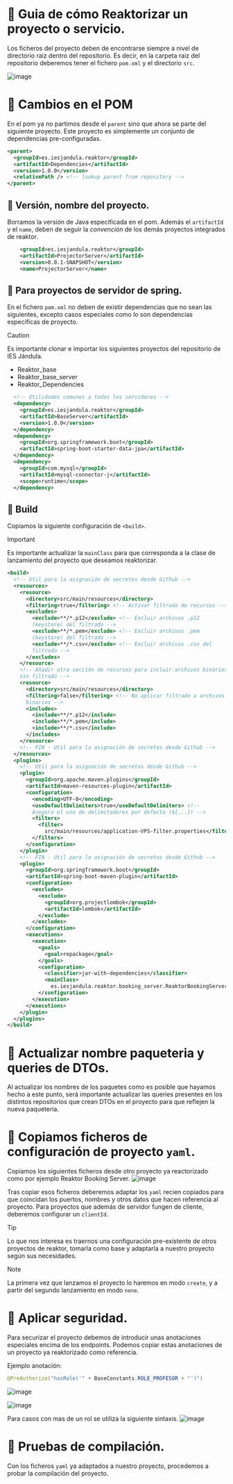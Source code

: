 # 📌 Guia de cómo Reaktorizar un proyecto o servicio.
Los ficheros del proyecto deben de encontrarse siempre a nivel de directorio raiz dentro del repositorio. Es decir, en la carpeta raiz del repositorio deberemos tener el fichero `pom.xml` y el directorio `src`.

![image](https://github.com/user-attachments/assets/9b235357-38d6-4f6f-ada1-3f68e5b7c312)

# 📌 Cambios en el POM
En el pom ya no partimos desde el `parent` sino que ahora se parte del siguiente proyecto.
Este proyecto es simplemente un conjunto de dependencias pre-configuradas.
   
```xml
<parent>
  <groupId>es.iesjandula.reaktor</groupId>
  <artifactId>Dependencies</artifactId>
  <version>1.0.0</version>
  <relativePath /> <!-- lookup parent from repository -->
</parent>
```

## 📍 Versión, nombre del proyecto.
Borramos la versión de Java especificada en el pom. Además el `artifactId` y el `name`, deben de seguir la _convención_ de los demás proyectos integrados de reaktor. 
```xml
	<groupId>es.iesjandula.reaktor</groupId>
	<artifactId>ProjectorServer</artifactId>
	<version>0.0.1-SNAPSHOT</version>
	<name>ProjectorServer</name>
```

## 📍 Para proyectos de servidor de spring.
En el fichero `pom.xml` no deben de existir dependencias que no sean las siguientes, excepto casos especiales como lo son dependencias especificas de proyecto.


>[!CAUTION]
> Es importante clonar e importar los siguientes proyectos del repositorio de IES Jándula.
> - Reaktor_base
> - Reaktor_base_server
> - Reaktor_Dependencies

```xml
  <!-- Utilidades comunes a todos los servidores -->
  <dependency>
    <groupId>es.iesjandula.reaktor</groupId>
    <artifactId>BaseServer</artifactId>
    <version>1.0.0</version>
  </dependency>
  <dependency>
    <groupId>org.springframework.boot</groupId>
    <artifactId>spring-boot-starter-data-jpa</artifactId>
  </dependency>
  <dependency>
    <groupId>com.mysql</groupId>
    <artifactId>mysql-connector-j</artifactId>
    <scope>runtime</scope>
  </dependency>
```

## 📍 Build
Copiamos la siguiente configuración de `<build>`.

>[!IMPORTANT]
>Es importante actualizar la `mainClass` para que corresponda a la clase de lanzamiento del proyecto que deseamos reaktorizar.

```xml
<build>
  <!-- Util para la asignación de secretos desde Github -->
  <resources>
    <resource>
      <directory>src/main/resources</directory>
      <filtering>true</filtering> <!-- Activar filtrado de recursos -->
      <excludes>
        <exclude>**/*.p12</exclude> <!-- Excluir archivos .p12
        (keystore) del filtrado -->
        <exclude>**/*.pem</exclude> <!-- Excluir archivos .pem
        (keystore) del filtrado -->
        <exclude>**/*.csv</exclude> <!-- Excluir archivos .csv del
        filtrado -->
      </excludes>
    </resource>
    <!-- Añadir otra sección de recursos para incluir archivos binarios
    sin filtrado -->
    <resource>
      <directory>src/main/resources</directory>
      <filtering>false</filtering> <!-- No aplicar filtrado a archivos
      binarios -->
      <includes>
        <include>**/*.p12</include>
        <include>**/*.pem</include>
        <include>**/*.csv</include>
      </includes>
    </resource>
    <!-- FIN - Util para la asignación de secretos desde Github -->
  </resources>
  <plugins>
    <!-- Util para la asignación de secretos desde Github -->
    <plugin>
      <groupId>org.apache.maven.plugins</groupId>
      <artifactId>maven-resources-plugin</artifactId>
      <configuration>
        <encoding>UTF-8</encoding>
        <useDefaultDelimiters>true</useDefaultDelimiters> <!--
        Asegura el uso de delimitadores por defecto (${...}) -->
        <filters>
          <filter>
            src/main/resources/application-VPS-filter.properties</filter>
        </filters>
      </configuration>
    </plugin>
    <!-- FIN - Util para la asignación de secretos desde Github -->
    <plugin>
      <groupId>org.springframework.boot</groupId>
      <artifactId>spring-boot-maven-plugin</artifactId>
      <configuration>
        <excludes>
          <exclude>
            <groupId>org.projectlombok</groupId>
            <artifactId>lombok</artifactId>
          </exclude>
        </excludes>
      </configuration>
      <executions>
        <execution>
          <goals>
            <goal>repackage</goal>
          </goals>
          <configuration>
            <classifier>jar-with-dependencies</classifier>
            <mainClass>
              es.iesjandula.reaktor.booking_server.ReaktorBookingServerApplication</mainClass>  -> IMPORTANTE CAMBIAR ESTA LINEA PARA LA CLASE REFERENTE EN TU PROYECTO.
          </configuration>
        </execution>
      </executions>
    </plugin>
  </plugins>
</build>
```

# 📌 Actualizar nombre paqueteria y queries de DTOs.
Al actualizar los nombres de los paquetes como es posible que hayamos hecho a este punto, será importante actualizar las queries presentes en los distintos repositorios que crean DTOs en el proyecto para que reflejen la nueva paqueteria. 

# 📌 Copiamos ficheros de configuración de proyecto `yaml`.
Copiamos los siguientes ficheros desde otro proyecto ya reactorizado como por ejemplo Reaktor Booking Server.
![image](https://github.com/user-attachments/assets/b23abe99-e882-4fb2-9d91-2de1f8cc50f0)

Tras copiar esos ficheros deberemos adaptar los `yaml` recien copiados para que coincidan los puertos, nombres y otros datos que hacen referencia al proyecto. 
Para proyectos que además de servidor fungen de cliente, deberemos configurar un `clientId`.

<!-- En el fichero `application-VPS.yaml` modificamos según nustro proyecto: -->

>[!TIP]
> Lo que nos interesa es traernos una configuración pre-existente de otros proyectos de reaktor, tomarla como base y adaptarla a nuestro proyecto según sus necesidades.

>[!NOTE]
> La primera vez que lanzamos el proyecto lo haremos en modo `create`, y a partir del segundo lanzamiento en modo `none`.

# 📌 Aplicar seguridad.
Para securizar el proyecto debemos de introducir unas anotaciones especiales encima de los endpoints. Podemos copiar estas anotaciones de un proyecto ya reaktorizado como referencia.

Ejemplo anotación:
```java
@PreAuthorize("hasRole('" + BaseConstants.ROLE_PROFESOR + "')")
```

![image](https://github.com/user-attachments/assets/1f827a2e-0add-489a-b24f-7b85a0d87dba)

![image](https://github.com/user-attachments/assets/b07b398f-8bf6-497c-b071-c944d70f1b95)

Para casos con mas de un rol se utiliza la siguiente sintaxis.
![image](https://github.com/user-attachments/assets/9b9a5112-75d0-4d93-8398-730ec11509f3)

# 📌 Pruebas de compilación.
Con los ficheros `yaml` ya adaptados a nuestro proyecto, procedemos a probar la compilación del proyecto. 

